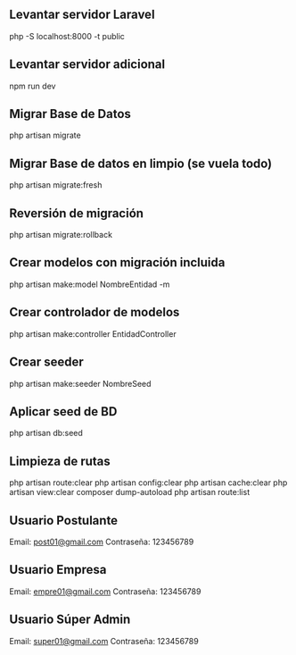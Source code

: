 ## Levantar servidor Laravel
php -S localhost:8000 -t public

## Levantar servidor adicional
npm run dev

## Migrar Base de Datos
php artisan migrate

## Migrar Base de datos en limpio (se vuela todo)
php artisan migrate:fresh

## Reversión de migración
php artisan migrate:rollback

## Crear modelos con migración incluida
php artisan make:model NombreEntidad -m

## Crear controlador de modelos
php artisan make:controller EntidadController

## Crear seeder
php artisan make:seeder NombreSeed

## Aplicar seed de BD
php artisan db:seed

## Limpieza de rutas
php artisan route:clear
php artisan config:clear
php artisan cache:clear
php artisan view:clear
composer dump-autoload
php artisan route:list

## Usuario Postulante
Email: post01@gmail.com
Contraseña: 123456789

## Usuario Empresa
Email: empre01@gmail.com
Contraseña: 123456789

## Usuario Súper Admin
Email: super01@gmail.com
Contraseña: 123456789